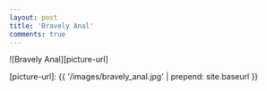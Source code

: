 ```yaml
---
layout: post
title: 'Bravely Anal'
comments: true
---
```


![Bravely Anal][picture-url]

[picture-url]: {{ '/images/bravely_anal.jpg' | prepend: site.baseurl }}

